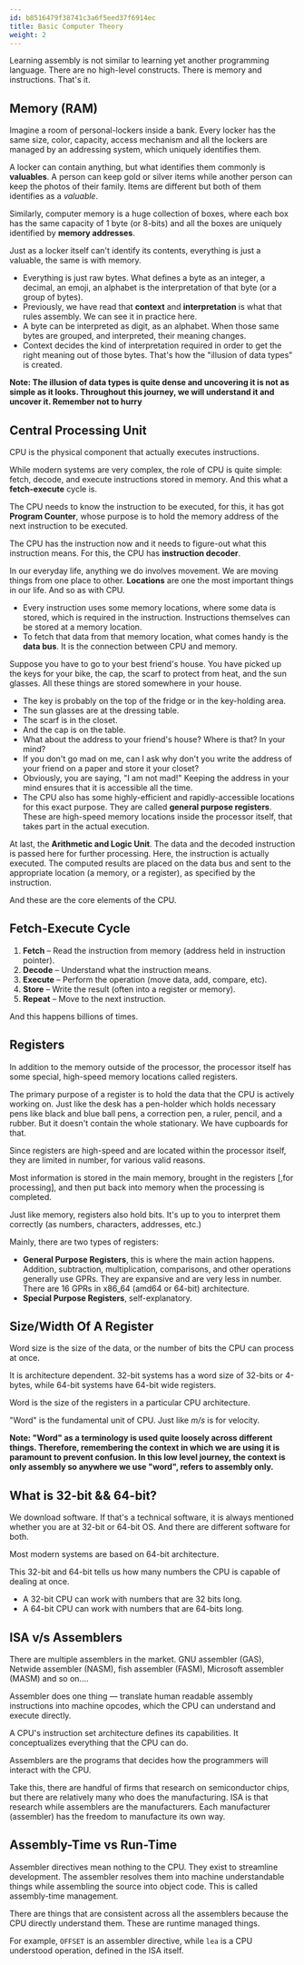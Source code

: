```yaml
---
id: b8516479f38741c3a6f5eed37f6914ec
title: Basic Computer Theory
weight: 2
---
```


Learning assembly is not similar to learning yet another programming language. There are no high-level constructs. There is memory and instructions. That's it.

## Memory (RAM)

Imagine a room of personal-lockers inside a bank. Every locker has the same size, color, capacity, access mechanism and all the lockers are managed by an addressing system, which uniquely identifies them.

A locker can contain anything, but what identifies them commonly is **valuables**. A person can keep gold or silver items while another person can keep the photos of their family. Items are different but both of them identifies as a _valuable_.

Similarly, computer memory is a huge collection of boxes, where each box has the same capacity of 1 byte (or 8-bits) and all the boxes are uniquely identified by **memory addresses**.

Just as a locker itself can't identify its contents, everything is just a valuable, the same is with memory.

* Everything is just raw bytes. What defines a byte as an integer, a decimal, an emoji, an alphabet is the interpretation of that byte (or a group of bytes).
* Previously, we have read that **context** and **interpretation** is what that rules assembly. We can see it in practice here.
* A byte can be interpreted as digit, as an alphabet. When those same bytes are grouped, and interpreted, their meaning changes.
* Context decides the kind of interpretation required in order to get the right meaning out of those bytes. That's how the "illusion of data types" is created.

**Note: The illusion of data types is quite dense and uncovering it is not as simple as it looks. Throughout  this journey, we will understand it and uncover it. Remember not to hurry**

## Central Processing Unit

CPU is the physical component that actually executes instructions.

While modern systems are very complex, the role of CPU is quite simple: fetch, decode, and execute instructions stored in memory. And this what a **fetch-execute** cycle is.

The CPU needs to know the instruction to be executed, for this, it has got **Program Counter**, whose purpose is to hold the memory address of the next instruction to be executed.

The CPU has the instruction now and it needs to figure-out what this instruction means. For this, the CPU has **instruction decoder**.

In our everyday life, anything we do involves movement. We are moving things from one place to other. **Locations** are one the most important things in our life. And so as with CPU.

* Every instruction uses some memory locations, where some data is stored, which is required in the instruction. Instructions themselves can be stored at a memory location.
* To fetch that data from that memory location, what comes handy is the **data bus**. It is the connection between CPU and memory.

Suppose you have to go to your best friend's house. You have picked up the keys for your bike, the cap, the scarf to protect from heat, and the sun glasses. All these things are stored somewhere in your house.

* The key is probably on the top of the fridge or in the key-holding area.
* The sun glasses are at the dressing table.
* The scarf is in the closet.
* And the cap is on the table.
* What about the address to your friend's house? Where is that? In your mind?
* If you don't go mad on me, can I ask why don't you write the address of your friend on a paper and store it your closet?
* Obviously, you are saying, "I am not mad!" Keeping the address in your mind ensures that it is accessible all the time.
* The CPU also has some highly-efficient and rapidly-accessible locations for this exact purpose. They are called **general purpose registers**. These are high-speed memory locations inside the processor itself, that takes part in the actual execution.

At last, the **Arithmetic and Logic Unit**. The data and the decoded instruction is passed here for further processing. Here, the instruction is actually executed. The computed results are placed on the data bus and sent to the appropriate location (a memory, or a register), as specified by the instruction.

And these are the core elements of the CPU.

## Fetch-Execute Cycle

1. **Fetch** – Read the instruction from memory (address held in instruction pointer).
2. **Decode** – Understand what the instruction means.
3. **Execute** – Perform the operation (move data, add, compare, etc).
4. **Store** – Write the result (often into a register or memory).
5. **Repeat** – Move to the next instruction.

And this happens billions of times.

## Registers

In addition to the memory outside of the processor, the processor itself has some special, high-speed memory locations called registers.

The primary purpose of a register is to hold the data that the CPU is actively working on. Just like the desk has a pen-holder which holds necessary pens like black and blue ball pens, a correction pen, a ruler, pencil, and a rubber. But it doesn't contain the whole stationary. We have cupboards for that.

Since registers are high-speed and are located within the processor itself, they are limited in number, for various valid reasons.

Most information is stored in the main memory, brought in the registers \[,for processing], and then put back into memory when the processing is completed.

Just like memory, registers also hold bits. It's up to you to interpret them correctly (as numbers, characters, addresses, etc.)

Mainly, there are two types of registers:

- **General Purpose Registers**, this is where the main action happens. Addition, subtraction, multiplication, comparisons, and other operations generally use GPRs. They are expansive and are very less in number. There are 16 GPRs in x86\_64 (amd64 or 64-bit) architecture.
- **Special Purpose Registers**, self-explanatory. 

## Size/Width Of A Register

Word size is the size of the data, or the number of bits the CPU can process at once.

It is architecture dependent. 32-bit systems has a word size of 32-bits or 4-bytes, while 64-bit systems have 64-bit wide registers.

Word is the size of the registers in a particular CPU architecture.

"Word" is the fundamental unit of CPU. Just like _m/s_ is for velocity.

**Note: "Word" as a terminology is used quite loosely across different things. Therefore, remembering the context in which we are using it is paramount to prevent confusion. In this low level journey, the context is only assembly so anywhere we use "word", refers to assembly only.**

## What is 32-bit && 64-bit?

We download software. If that's a technical software, it is always mentioned whether you are at 32-bit or 64-bit OS. And there are different software for both.

Most modern systems are based on 64-bit architecture.

This 32-bit and 64-bit tells us how many numbers the CPU is capable of dealing at once.

* A 32-bit CPU can work with numbers that are 32 bits long.
* A 64-bit CPU can work with numbers that are 64-bits long.

## ISA v/s Assemblers

There are multiple assemblers in the market. GNU assembler (GAS), Netwide assembler (NASM), fish assembler (FASM), Microsoft assembler (MASM) and so on....

Assembler does one thing — translate human readable assembly instructions into machine opcodes, which the CPU can understand and execute directly.

A CPU's instruction set architecture defines its capabilities. It conceptualizes everything that the CPU can do.

Assemblers are the programs that decides how the programmers will interact with the CPU.

Take this, there are handful of firms that research on semiconductor chips, but there are relatively many who does the manufacturing. ISA is that research while assemblers are the manufacturers. Each manufacturer (assembler) has the freedom to manufacture its own way.

## Assembly-Time vs Run-Time

Assembler directives mean nothing to the CPU. They exist to streamline development. The assembler resolves them into machine understandable things while assembling the source into object code. This is called assembly-time management.

There are things that are consistent across all the assemblers because the CPU directly understand them. These are runtime managed things.

For example, `OFFSET` is an assembler directive, while `lea` is a CPU understood operation, defined in the ISA itself.